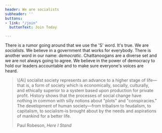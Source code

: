 ```yaml
---
header: We are socialists
subheader: ''
buttons:
- link: "/join"
  buttonText: Join Today

---
```

There is a rumor going around that we use the 'S' word. It's true. We are _socialists_. We believe in a government that works for everybody. There is another word in our name: _democratic_. Chattanoogans are a diverse set and we are not always going to agree. We believe in the power of democracy to hold our leaders accountable and to make sure everyone's voices are heard.

<blockquote>
<p>
\[A\] socialist society represents an advance to a higher stage of life—that is, a form of society which is economically, socially, culturally, and ethically superior to a system based upon production for private profit. History shows that the processes of social change have nothing in common with silly notions about "plots" and "conspiracies." The development of human society—from tribalism to feudalism, to capitalism, to socialism-is brought about by the needs and aspirations of mankind for a better life.
</p>
<footer>Paul Robeson, <cite>Here I Stand</cite></footer>
</blockquote>